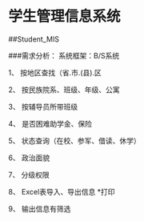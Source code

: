 学生管理信息系统 
===========
##Student_MIS

###需求分析： 
    系统框架：B/S系统  

1、	按地区查找（省.市.(县).区

2、	按民族院系、班级、年级、公寓

3、	按辅导员所带班级   

4、	是否困难助学金、保险   

5、	状态查询（在校、参军、借读、休学）  

6、	政治面貌  

7、	分级权限   

8、	Excel表导入、导出信息 *打印   

9、	输出信息有筛选  

